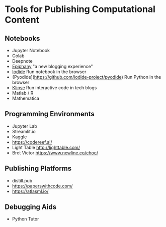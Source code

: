 # Tools for Publishing Computational Content

## Notebooks

- Jupyter Notebook
- Colab
- Deepnote
- [Epiphany](https://epiphany.pub/) "a new blogging experience"
- [Iodide](https://github.com/iodide-project/iodide) Run notebook in the browser
- {Pyodide](https://github.com/iodide-project/pyodide) Run Python in the browser
- [Klipse](https://github.com/viebel/klipse) Run interactive code in tech blogs
- Matlab / R
- Mathematica

## Programming Environments

- Jupyter Lab
- Streamlit.io
- Kaggle
- https://codereef.ai/
- Light Table http://lighttable.com/
- Bret Victor https://www.newline.co/choc/

## Publishing Platforms

- distill.pub
- https://paperswithcode.com/
- https://atlasml.io/

## Debugging Aids

- Python Tutor
